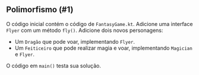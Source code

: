 ## Polimorfismo (#1)

O código inicial contém o código de `FantasyGame.kt`. Adicione uma interface `Flyer` com um método `fly()`. Adicione dois novos personagens:

- Um `Dragão` que pode voar, implementando `Flyer`.
- Um `Feiticeiro` que pode realizar magia e voar, implementando `Magician` e `Flyer`.

O código em `main()` testa sua solução.